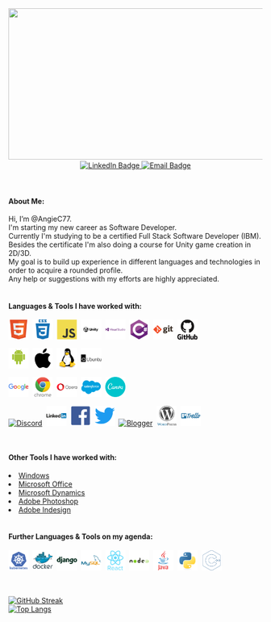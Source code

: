 

<div id="header" align="center">
  <img src="https://media.giphy.com/media/Ho8klqe5oPLa8g6BNe/giphy.gif" width="600" height="300"/>
</div>

<div id="badges" align="center">
  <a href="https://www.linkedin.com/in/angela-czygann">
    <img src="https://img.shields.io/badge/LinkedIn-blue?style=for-the-badge&logo=linkedin&logoColor=white" alt="LinkedIn Badge"/>
  </a>
  <a href="mailto:angela.kurz77@gmail.com">
    <img src="https://img.shields.io/badge/Email-purple?style=for-the-badge&logo=Email&logoColor=purple" alt="Email Badge"/>
  </a>
  <a [![GitHub Streak](https://github-readme-streak-stats.herokuapp.com?user=AngieC77)](https://git.io/streak-stats)>
  </a>
</div>
<br>
<br>

<h4 type="bold">
About Me: </h4>
Hi, I’m @AngieC77.<br>
I'm starting my new career as Software Developer.<br>
Currently I'm studying to be a certified Full Stack Software Developer (IBM). <br>
Besides the certificate I'm also doing a course for Unity game creation in 2D/3D. <br>
My goal is to build up experience in different languages and technologies in order to acquire a rounded profile.<br>
Any help or suggestions with my efforts are highly appreciated. <br>
<br>
<h4 type="bold">Languages & Tools I have worked with:</h4>
<div>
  
  <img src="https://github.com/devicons/devicon/blob/master/icons/html5/html5-original.svg" title="HTML5" alt="HTML" width="40" height="40"/>&nbsp;
  <img src="https://github.com/devicons/devicon/blob/master/icons/css3/css3-plain-wordmark.svg"  title="CSS3" alt="CSS" width="40" height="40"/>&nbsp;
  <img src="https://github.com/devicons/devicon/blob/master/icons/javascript/javascript-original.svg" title="JavaScript" alt="JavaScript" width="40" height="40"/>&nbsp;
  <img src="https://github.com/devicons/devicon/blob/master/icons/unity/unity-original-wordmark.svg" title="Unity" alt="Unity" width="40" height="40"/>&nbsp;
  <img src="https://github.com/devicons/devicon/blob/master/icons/visualstudio/visualstudio-plain-wordmark.svg" title="Visual Studio" alt="Visual Studio" width="40" height="40"/>&nbsp;
  <img src="https://github.com/devicons/devicon/blob/master/icons/csharp/csharp-original.svg" title="C#" alt="C#" width="40" height="40"/>&nbsp;
  <img src="https://github.com/devicons/devicon/blob/master/icons/git/git-original-wordmark.svg" title="Git" alt="Git" width="40" height="40"/>&nbsp;
  <img src="https://github.com/devicons/devicon/blob/master/icons/github/github-original-wordmark.svg" title="GitHub" alt="GitHub" width="40" height="40"/>&nbsp;
  
  <img src="https://github.com/devicons/devicon/blob/master/icons/android/android-original-wordmark.svg" title="android" alt="android" width="40" height="40"/>&nbsp; 
  <img src="https://github.com/devicons/devicon/blob/master/icons/apple/apple-original.svg" title="apple" alt="apple" width="40" height="40"/>&nbsp;
  <img src="https://github.com/devicons/devicon/blob/master/icons/linux/linux-original.svg" title="Linux" alt="Linux" width="40" height="40"/>&nbsp;
  <img src="https://github.com/devicons/devicon/blob/master/icons/ubuntu/ubuntu-plain-wordmark.svg" title="Ubuntu" alt="Ubunto" width="40" height="40"/>&nbsp;
  
  <a href="https://www.google.com"><img src="https://github.com/devicons/devicon/blob/master/icons/google/google-original-wordmark.svg" title="Google" alt="Google" width="40" height="40"/></a>&nbsp;
  <img src="https://github.com/devicons/devicon/blob/master/icons/chrome/chrome-original-wordmark.svg" title="Chrome" alt="Chrome" width="40" height="40"/>&nbsp;
  <img src="https://github.com/devicons/devicon/blob/master/icons/opera/opera-original-wordmark.svg" title="Opera" alt="Opera" width="40" height="40"/>&nbsp;
  <a href="https://www.salesforce.com"><img src="https://github.com/devicons/devicon/blob/master/icons/salesforce/salesforce-original.svg" title="Salesforce" alt="Salesforce" width="40" height="40"/></a>&nbsp;
  <a href="https://www.canva.com"><img src="https://github.com/devicons/devicon/blob/master/icons/canva/canva-original.svg" title="Canva" alt="Canva" width="40" height="40"/></a>
  
  <a href="https://www.discord.com"><img src="https://assets-global.website-files.com/6257adef93867e50d84d30e2/636e0b5061df29d55a92d945_full_logo_blurple_RGB.svg" title="Discord" alt="Discord" width="40" height="40"/></a>&nbsp;
  <a href="https://www.linkedin.com"><img src="https://github.com/devicons/devicon/blob/master/icons/linkedin/linkedin-original-wordmark.svg" title="Linkedin" alt="Linkedin" width="40" height="40"/></a>&nbsp;
  <a href="https://www.facebook.com"><img src="https://github.com/devicons/devicon/blob/master/icons/facebook/facebook-original.svg" title="Facebook" alt="Facebook" width="40" height="40"/></a>&nbsp;
  <a href="https://www.twitter.com"><img src="https://github.com/devicons/devicon/blob/master/icons/twitter/twitter-original.svg" title="twitter" alt="twitter" width="40" height="40"/></a>&nbsp;
  <a href="https://www.blogspot.com"><img src="https://www.blogger.com/img/logo_blogger_40px.png" title="Blogger" alt="Blogger" width="40" height="40"/></a>&nbsp;
  <img src="https://github.com/devicons/devicon/blob/master/icons/wordpress/wordpress-original.svg" title="Wordpress" alt="Wordpress" width="40" height="40"/>&nbsp;
  <a href="https://www.trello.com"><img src="https://github.com/devicons/devicon/blob/master/icons/trello/trello-plain-wordmark.svg" title="Trello" alt="Trello" width="40" height="40"/></a>&nbsp;   
</div>

<br>
<h4 type="bold">Other Tools I have worked with:</h4>
  <li><a href="https://www.microsoft.com">Windows</a></li>
  <li><a href="https://www.microsoft.com">Microsoft Office</a></li>
  <li><a href="https://www.microsoft.com">Microsoft Dynamics</a></li>
  <li><a href="https://www.adobe.com">Adobe Photoshop</a></li>
  <li><a href="https://www.adobe.com">Adobe Indesign</a></li>
  
<br>
<h4 type="bold">Further Languages & Tools on my agenda: </h4> 
<div>  
  <img src="https://github.com/devicons/devicon/blob/master/icons/kubernetes/kubernetes-plain-wordmark.svg" title="Kubernetes" alt="Kubernetes" width="40" height="40"/>&nbsp;
  <img src="https://github.com/devicons/devicon/blob/master/icons/docker/docker-original-wordmark.svg" title="Docker" alt="Docker" width="40" height="40"/>&nbsp;
  <img src="https://github.com/devicons/devicon/blob/master/icons/django/django-plain-wordmark.svg" title="Django" alt="Django" width="40" height="40"/>&nbsp;
  <img src="https://github.com/devicons/devicon/blob/master/icons/mysql/mysql-original-wordmark.svg" title="MySQL"  alt="MySQL" width="40" height="40"/>&nbsp;
  <img src="https://github.com/devicons/devicon/blob/master/icons/react/react-original-wordmark.svg" title="React" alt="React" width="40" height="40"/>&nbsp;
  <img src="https://github.com/devicons/devicon/blob/master/icons/nodejs/nodejs-original-wordmark.svg" title="NodeJS" alt="NodeJS" width="40" height="40"/>&nbsp;
  <img src="https://github.com/devicons/devicon/blob/master/icons/java/java-original-wordmark.svg" title="Java" alt="Java" width="40" height="40"/>&nbsp;
  <img src="https://github.com/devicons/devicon/blob/master/icons/python/python-original.svg" title="Python" alt="Python" width="40" height="40"/>&nbsp;
  <img src="https://github.com/devicons/devicon/blob/master/icons/cplusplus/cplusplus-line.svg" title="C++" alt="C++" width="40" height="40"/>&nbsp;<br><br><br>
</div>

[![GitHub Streak](https://github-readme-streak-stats.herokuapp.com?user=AngieC77)](https://git.io/streak-stats)<br>
[![Top Langs](https://github-readme-stats.vercel.app/api/top-langs/?username=your-github-username&layout=compact&theme=vision-friendly-dark)](https://github.com/anuraghazra/github-readme-stats)

<!---
AngieC77/AngieC77 is a ✨ special ✨ repository because its `README.md` (this file) appears on your GitHub profile.
You can click the Preview link to take a look at your changes.
--->
